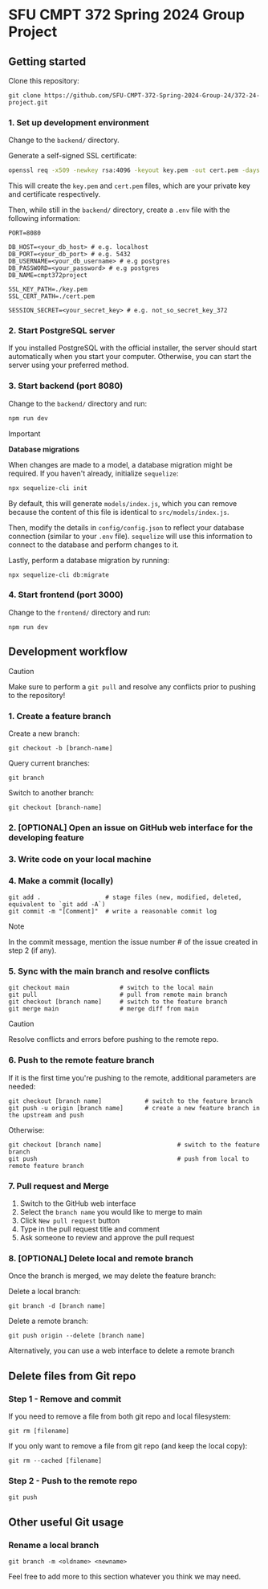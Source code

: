 # SFU CMPT 372 Spring 2024 Group Project

## Getting started

Clone this repository:
```
git clone https://github.com/SFU-CMPT-372-Spring-2024-Group-24/372-24-project.git
```

### 1. Set up development environment

Change to the `backend/` directory.

Generate a self-signed SSL certificate:
```bash
openssl req -x509 -newkey rsa:4096 -keyout key.pem -out cert.pem -days 365 -nodes
```

This will create the `key.pem` and `cert.pem` files, which are your private key and certificate respectively.

Then, while still in the `backend/` directory, create a `.env` file with the following information:

```
PORT=8080

DB_HOST=<your_db_host> # e.g. localhost
DB_PORT=<your_db_port> # e.g. 5432
DB_USERNAME=<your_db_username> # e.g postgres
DB_PASSWORD=<your_password> # e.g postgres
DB_NAME=cmpt372project

SSL_KEY_PATH=./key.pem
SSL_CERT_PATH=./cert.pem

SESSION_SECRET=<your_secret_key> # e.g. not_so_secret_key_372
```

### 2. Start PostgreSQL server

If you installed PostgreSQL with the official installer, the server should start automatically when you start your computer. Otherwise, you can start the server using your preferred method.

### 3. Start backend (port 8080)

Change to the `backend/` directory and run:

```bash
npm run dev
```

> [!IMPORTANT]  
> **Database migrations**
> 
> When changes are made to a model, a database migration might be required. If you haven't already, initialize `sequelize`:
> ```bash
> npx sequelize-cli init
> ```
>
> By default, this will generate `models/index.js`, which you can remove because the content of this file is identical to `src/models/index.js`.
> 
> Then, modify the details in `config/config.json` to reflect your database connection (similar to your `.env` file). `sequelize` will use this information to connect to the database and perform changes to it.
> 
> Lastly, perform a database migration by running:
> ```
> npx sequelize-cli db:migrate
> ```

### 4. Start frontend (port 3000)

Change to the `frontend/` directory and run:

```
npm run dev
```

## Development workflow

> [!CAUTION]
> Make sure to perform a `git pull` and resolve any conflicts prior to pushing to the repository!

### 1. Create a feature branch

Create a new branch:
```
git checkout -b [branch-name]
```

Query current branches:
```
git branch
```

Switch to another branch:
```
git checkout [branch-name]
```

### 2. [OPTIONAL] Open an issue on GitHub web interface for the developing feature

### 3. Write code on your local machine

### 4. Make a commit (locally)
```
git add .                  # stage files (new, modified, deleted, equivalent to `git add -A`)
git commit -m "[Comment]"  # write a reasonable commit log
```
> [!NOTE]
> In the commit message, mention the issue number # of the issue created in step 2 (if any).

### 5. Sync with the main branch and resolve conflicts
```
git checkout main              # switch to the local main 
git pull                       # pull from remote main branch
git checkout [branch name]     # switch to the feature branch
git merge main                 # merge diff from main
```
> [!CAUTION]
> Resolve conflicts and errors before pushing to the remote repo.

### 6. Push to the remote feature branch
If it is the first time you're pushing to the remote, additional parameters are needed:
```
git checkout [branch name]            # switch to the feature branch
git push -u origin [branch name]      # create a new feature branch in the upstream and push
```
Otherwise:
```
git checkout [branch name]                     # switch to the feature branch
git push                                       # push from local to remote feature branch
```

### 7. Pull request and Merge
1. Switch to the GitHub web interface
2. Select the `branch name` you would like to merge to main
3. Click `New pull request` button
4. Type in the pull request title and comment
5. Ask someone to review and approve the pull request

### 8. [OPTIONAL] Delete local and remote branch

Once the branch is merged, we may delete the feature branch:

Delete a local branch:
```
git branch -d [branch name]
```
Delete a remote branch:
```
git push origin --delete [branch name]
```
Alternatively, you can use a web interface to delete a remote branch

## Delete files from Git repo

### Step 1 - Remove and commit
If you need to remove a file from both git repo and local filesystem:
```
git rm [filename]
```
If you only want to remove a file from git repo (and keep the local copy):
```
git rm --cached [filename]
```

### Step 2 - Push to the remote repo
```
git push
```

## Other useful Git usage

### Rename a local branch
```
git branch -m <oldname> <newname>
```

Feel free to add more to this section whatever you think we may need.
